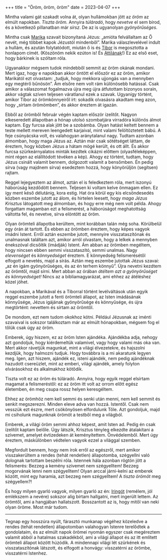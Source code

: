 +++
title = "Öröm, öröm, öröm"
date = 2023-04-07
+++

[Marika]: https://www.youtube.com/@vakvoltam/videos "Vak voltam"
[Tibor]: https://www.youtube.com/@tibordobra4241/videos
[Attila]: https://www.youtube.com/@kialtoszo/videos "Kiáltó szó"
[Iringó]: https://www.youtube.com/@_gyermekkentIstenutjan_/videos "Gyermekként Isten útján"


Mintha valami gát szakadt volna át,
olyan hullámokban jött az *öröm*
az elmúlt napokban.
*Tiszta öröm.*
Annyira *túláradó*,
hogy *nevetve* el sem bírod,
és a következő pillanatban már *sírsz*.
De az is ugyanolyan *gyönyörűséges*.

Mintha csak [Marika][] szavait
bizonyítaná Jézus:
„amióta felvállaltam az Ő nevét,
még többet kapok Jézustól mindenből”.
Marika válaszlevelével indult a hullám,
és azután folytatódott, miután ő is
és [Tibor] is megosztotta a honlapom címét.
(Köszönöm nekik ezúton is!
És [Attilának][Attila]!)
Ez az első eset, hogy bárkinek is szóltam róla.

Ugyanakkor mégsem tudok mindebből semmit az öröm okának mondani.
Mert igaz, hogy e napokban akkor öntött el először ez az öröm,
amikor Marikától ezt olvastam:
„tudjuk, hogy mekkora ujjongás van a mennyben egy megtérő bűnösön”.
Ám elsőre nem volt rám különösebb hatással.
Csak amikor a válaszomat fogalmazva újra meg újra átfutottam bizonyos sorain,
akkor vágtak szíven teljesen váratlanul ezek a szavak.
Ugyanígy történt, amikor Tibor az örömkönnyeiről írt:
sokadik olvasásra akadtam meg azon, hogy „sírtam örömömben”,
és akkor éreztem át igazán.

Ebből az örömből február végén kaptam először ízelítőt.
Nagyon elkeseredett állapotban
a hónap utolsó szombatjára virradóra különös álmot kaptam.
Egy furcsa alak jött be a szobámba.
Olyan hatást keltett bennem a teste mellett mereven leengedett karjaival,
mint valami felöltöztetett bábú.
A feje csúnyácska volt, és valahogyan aránytalanul nagy.
Tudtam azonban álmomban, hogy maga Jézus az.
Aztán már csak sötétséget láttam,
de éreztem, hogy közben Jézus a hátam mögé került, és ott állt.
És akkor furcsa szürkeárnyalatos minták kezdtek cikázni előttem
(olyasféleképpen, mint régen az elállítódott tévéken a kép).
Ahogy ez történt,
tudtam, hogy Jézus csinált valamit bennem,
dolgozott valamit a bensőmben.
Én pedig sírva (vagy majdnem sírva) esedeztem hozzá, hogy könyörüljön
(segítsen) rajtam.

Reggel lejegyeztem az álmot, aztán el is feledkeztem róla,
mert iszonyú háborúság kezdődött bennem.
Teljesen ki voltam kelve önmagam ellen.
Ez így ment késő délutánig, kora estig.
Hat óra körül egy kis elcsöndesedés közben
eszembe jutott az álom,
és hirtelen leesett, hogy *maga Jézus Krisztus* látogatott meg álmomban,
és hogy erre még nem volt példa.
Ahogy forgattam magamban ezt a felismerést,
a háborúságot meghatottság váltotta fel,
és nevetve, sírva elöntött az öröm.

Olyan örömteli állapotba kerültem, mint korábban talán még soha.
Körülbelül egy órán át tartott.
És ebben az örömben éreztem, hogy képes vagyok imádni Istent.
Erről aztán eszembe jutott, mennyire visszataszítónak és unalmasnak
találtam azt, amikor arról olvastam, hogy a lelkek a mennyben
énekszóval dicsőítik (imádják) Istent.
Ám abban az örömben megéltem,
hogy nincsen ebben semmi visszataszító, semmi unalmas.
Nagy *elevenséget* és *könnyedséget* éreztem.
E könnyedség felismerésétől elfogott a nevetés, majd a sírás.
Aztán meg eszembe jutottak Jézus szavai:
„az én igám gyönyörűséges, és az én terhem könnyű”.
Újra nevetni kezdtem az örömtől, majd sírni.
Mert abban az órában
*átéltem azt a gyönyörűséget és könnyedséget!*
Nincs az a bibliamagyarázat,
ami ehhez az átéléshez közel jöhet.

A napokban, a Marikával és a Tiborral történt levélváltások után
egyik reggel eszembe jutott a fenti örömteli állapot,
az Isten imádásának könnyűsége,
Jézus igájának gyönyörűsége és könnyűsége,
és újra megtörtént:
nevettem és sírtam az örömtől.

De mondom, ezt nem tudom okokhoz kötni.
Például Jézusnak az iménti szavaival is sokszor találkoztam már
az elmúlt hónapokban,
mégsem fog el tőlük csak úgy az öröm.

Emberek, úgy hiszem, ez az öröm Isten ajándéka.
Ajándékba adja,
nehogy azt gondoljuk,
hogy kiérdemeltük valamivel,
vagy hogy valami más oka van.
Mert akkor rávetjük magunkat,
mint a világi élvezetekre,
és hajszolni kezdjük,
hogy halmozni tudjuk.
Hogy továbbra is a mi akaratunk legyen meg.
Igen, azt hiszem, ajándék ez,
isteni ajándék,
nem pedig ajándéknak hazudott csereüzlet,
mint az emberi, világi ajándék,
amely folyton elvárásokhoz és alkalmakhoz kötődik.

Tiszta volt ez az öröm és túláradó.
Annyira, hogy egyik reggel elsírtam magamat
a felismeréstől:
ez az öröm itt volt az orrom előtt egész életemben,
én meg csupa rossz helyen keresgéltem.

Ehhez az örömhöz nem kell semmi és senki után menni,
nem kell semmit és senkit megszerezni.
Minden eleve adva van hozzá. Istentől.
Csak nem vesszük ezt észre,
mert csökönyösen elfordulunk Tőle.
Azt gondoljuk, majd mi csiholunk magunknak örömöt
a testből meg a világból.

Emberek, a világi öröm semmi ahhoz képest, amit Isten ad.
Pedig én csak ízelítőt kaptam belőle.
Úgy látszik, Krisztus tényleg elkezdte
átalakítani a szívemet,
amelyet évtizedeken át keményítettem.
Önvédelemből.
Mert úgy éreztem,
máskülönben védtelen vagyok ezzel a világgal szemben.

Megfordult bennem,
hogy nem írok erről az egészről,
mert amikor visszakerültem a rendes
(tehát rendetlen) állapotomba,
szégyellni való dolognak tartottam beszélni róla.
Istennek hála azonban
rögtön jött a felismerés:
Bezzeg a kemény szívemet nem szégyelltem!
Bezzeg mogorvának lenni nem szégyelltem!
Olyan arccal járni-kelni az emberek között,
mint egy haramia,
azt bezzeg nem szégyelltem!
A *tiszta örömöt* meg szégyellem?!

És hogy milyen gyarló vagyok,
milyen gyarló az én:
[Iringót][Iringó] (remélem, jól emlékszem a nevére)
sokszor alig bírtam hallgatni,
mert ingerült lettem.
Az örömtől, ami a hangjában hallatszott.
Bosszantott az is, hogy mitől van neki olyan öröme.
Most már tudom.

* * *

Tegnap egy hosszúra nyúlt, fárasztó munkanap végéhez közeledve
a rendes (tehát rendetlen) állapotomban valahogyan
Istenre terelődtek a gondolataim,
és az elmúlt napok örömei nyomán
egyszer csak megéreztem valamit abból a hatalmas szakadékból,
ami a világi állapot és az itt említett örömteli állapot
között húzódik.
A mindennapi világi lét szürkének és visszataszítónak látszott,
és elfogott a honvágy:
visszatérni az örömbe,
visszatérni Istenhez.
